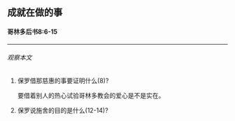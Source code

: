 ## 成就在做的事

#### 哥林多后书8:6-15

------

###### 观察本文

1. 保罗借那慈惠的事要证明什么(8)?

    要借着别人的热心试验哥林多教会的爱心是不是实在。
2. 保罗说施舍的目的是什么(12-14)?
